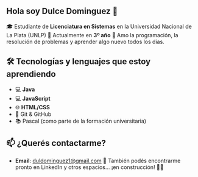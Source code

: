 ## Hola soy Dulce Dominguez 👋

🎓 Estudiante de **Licenciatura en Sistemas** en la Universidad Nacional de La Plata (UNLP)
📍 Actualmente en **3º año**
🧠 Amo la programación, la resolución de problemas y aprender algo nuevo todos los dias.

## 🛠️ Tecnologías y lenguajes que estoy aprendiendo
- 💻 **Java**
- 💻 **JavaScript**
- 🌐 **HTML/CSS**
- 🔁 Git & GitHub
- 📚 Pascal (como parte de la formación universitaria)

## 📫 ¿Querés contactarme?
- **Email**: duldominguez1@gmail.com
📎 También podés encontrarme pronto en LinkedIn y otros espacios... ¡en construcción! 🚧😉
<!--
**Dulceguez/Dulceguez** is a ✨ _special_ ✨ repository because its `README.md` (this file) appears on your GitHub profile.

Here are some ideas to get you started:

- 🔭 I’m currently working on ...
- 🌱 I’m currently learning ...
- 👯 I’m looking to collaborate on ...
- 🤔 I’m looking for help with ...
- 💬 Ask me about ...
- 📫 How to reach me: ...
- 😄 Pronouns: ...
- ⚡ Fun fact: ...
-->
